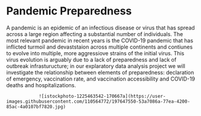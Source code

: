 # Pandemic Preparedness
A pandemic is an epidemic of an infectious disease or virus that has spread across a large region affecting a substantial number of individuals. 
The most relevant pandemic in recent years is the COVID-19 pandemic that has inflicted turmoil and devaststaion across multiple continents and contiunes to evolve into multiple, more aggressiove strains of the initial virus. This virus evolution is arguably due to a lack of preparedness and lack of outbreak infrasturucture; in our explaratory data analysis project we will investigate the relationship between elements of preparedness: declaration of emergency, vaccination rate, and vaccination accessibility and COVID-19 deaths and hospitalizations. 

                ![istockphoto-1225463542-170667a](https://user-images.githubusercontent.com/110564772/197647550-53a7086a-77ea-4200-85ac-4a0107bf7820.jpg)
